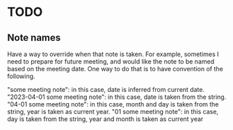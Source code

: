 # TODO

## Note names

Have a way to override when that note is taken. For example, sometimes I need to prepare for future meeting, and would like the note to be named based on the meeting date. One way to do that is to have convention of the following.

"some meeting note": in this case, date is inferred from current date.
"2023-04-01 some meeting note": in this case, date is taken from the string.
"04-01 some meeting note": in this case, month and day is taken from the string, year is taken as current year.
"01 some meeting note": in this case, day is taken from the string, year and month is taken as current year



